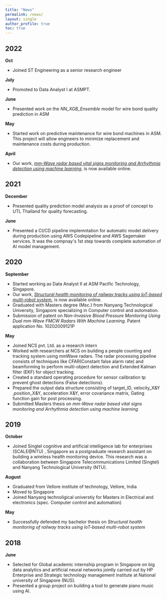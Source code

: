 ```yaml
---
title: "News"
permalink: /news/
layout: single
author_profile: true
toc: true
---
```


## 2022
__Oct__
 - Joined ST Engineering as a senior research engineer

__July__
 - Promoted to Data Analyst I at ASMPT. 

__June__
 - Presented work on the _NN_XGB_Ensemble_ model for wire bond quality prediction in ASM

__May__
 - Started work on predictive maintenance for wire bond machines in ASM. This project will allow engineers to minimize replacement and maintenance costs during production.

__April__
 - Our work, [_mm-Wave radar based vital signs monitoring and Arrhythmia detection using machine learning_](https://www.mdpi.com/1424-8220/22/9/3106), is now available online. 


## 2021
__December__
 - Presented quality prediction model analysis as a proof of concept to UTL Thailand for quality forecasting.

__June__
 - Presented a CI/CD pipeline implemntation for automatic model delivery during production using AWS Codepipeline and AWS Sagemaker services. It was the compnay's 1st step towards complete automation of AI model management. 


## 2020
__September__
 - Started working as Data Analyst II at ASM Pacific Technology, Singapore.
 - Our work, [_Structural health monitoring of railway tracks using IoT-based multi-robot system_](https://link.springer.com/article/10.1007/s00521-020-05366-9), is now available online.
 - Graduated with Masters degree (Msc.) from Nanyang Technological University, Singapore specializing in Computer control and automation.
 - Submission of patent on _Non-Invasive Blood Pressure Monitoring Using Dual mm-Wave FMCW Radars With Machine Learning_. Patent application No. 10202009121P

__May__
 - Joined NCS pvt. Ltd. as a research intern 
 - Worked with researchers at NCS on building a people counting and tracking system using mmWave radars. The radar processing pipeline consists of techniques like CFAR(Constant false alarm rate) and beamforming to perform multi-object detection and Extended Kalman filter (EKF) for object tracking.
 - Created a standard operating procedure for sensor calibration tp prevent ghost detections (False detections).
 - Prepared the output data structure consisting of target_ID, velocity_X&Y ,position_X&Y, acceleration X&Y, error covariance matrix, Gating function gain for post processing.
 - Submitted Masters thesis on _mm-Wave radar based vital signs monitoring and Arrhythmia detection using machine learning_
 

## 2019
__October__
 - Joined Singtel cognitive and artificial intelligence lab for enterprises (SCALE@NTU) , Singapore as a postgraduate research assistant on building a wireless health monitoring device. This research was a collaboration between Singapore Telecommunications Limited (Singtel) and Nanyang Technological University (NTU). 
 
__August__
 - Graduated from Vellore institute of technology, Vellore, India
 - Moved to Singapore
 - Joined Nanyang technoligical universtiy for Masters in Electrical and electronics (spec. Computer control and automation)
 
__May__
 - Successfully defended my bachelor thesis on _Structural health monitoring of railway tracks using IoT-based multi-robot system_ 

## 2018

__June__
 - Selected for Global academic internship program  in Singapore on big data analytics and artificial neural networks jointly carried out by HP Enterprise and Strategic technology management institute at National university of Singapore (NUS).
 - Presented a group project on building a tool to generate piano music using AI.




